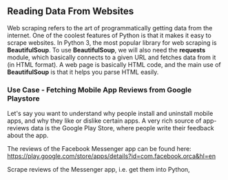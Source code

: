 <h2> Reading Data From Websites </h2>
<p> Web scraping refers to the art of programmatically getting data from the internet. One of the coolest features of Python is that it makes it easy to scrape websites. 
In Python 3, the most popular library for web scraping is <b>BeautifulSoup</b>. To use <b>BeautifulSoup</b>, we will also need the <b>requests</b> module, which basically connects to a given URL and fetches data from it (in HTML format). A web page is basically HTML code, and the main use of <b>BeautifulSoup</b> is that it helps you parse HTML easily.</p>

<h3> Use Case - Fetching Mobile App Reviews from Google Playstore </h2>
Let's say you want to understand why people install and uninstall mobile apps, and why they like or dislike certain apps. A very rich source of app-reviews data is the Google Play Store, where people write their feedback about the app.

The reviews of the Facebook Messenger app can be found
here: <href><https://play.google.com/store/apps/details?id=com.facebook.orca&hl=en>

Scrape reviews of the Messenger app, i.e. get them into Python,
